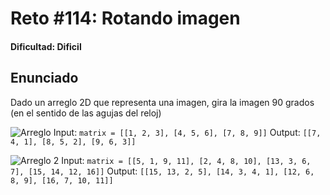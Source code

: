 # Reto #114: Rotando imagen

#### Dificultad: Dificil

## Enunciado

Dado un arreglo 2D que representa una imagen, gira la imagen 90 grados (en el sentido de las agujas del reloj)

![Arreglo](https://assets.leetcode.com/uploads/2020/08/28/mat1.jpg)
Input: `matrix = [[1, 2, 3], [4, 5, 6], [7, 8, 9]]`
Output: `[[7, 4, 1], [8, 5, 2], [9, 6, 3]]`

![Arreglo 2](https://assets.leetcode.com/uploads/2020/08/28/mat2.jpg)
Input: `matrix = [[5, 1, 9, 11], [2, 4, 8, 10], [13, 3, 6, 7], [15, 14, 12, 16]]`
Output: `[[15, 13, 2, 5], [14, 3, 4, 1], [12, 6, 8, 9], [16, 7, 10, 11]]`

